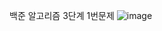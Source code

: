 백준 알고리즘 3단계 1번문제
![image](https://user-images.githubusercontent.com/61142803/121348255-1703c380-c963-11eb-8c84-ceeff7311696.png)
